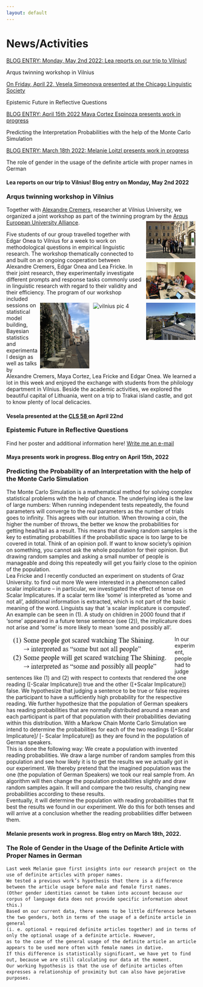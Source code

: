 ```yaml
---
layout: default
---
```


<h1>News/Activities</h1>
<div class="myDIV"><p><a href="#LF1">BLOG ENTRY: Monday, May 2nd 2022: Lea reports on our trip to Vilnius!</a></p></div>
<div class="hide"><p>Arqus twinning workshop in Vilnius</p></div>
<div class="myDIV"><p><a href="#VS1">On Friday, April 22, Vesela Simeonova presented at the Chicago Linguistic Society</a></p></div>
<div class="hide"><p>Epistemic Future in Reflective Questions</p></div>
<div class="myDIV"><p><a href="#MC1">BLOG ENTRY: April 15th 2022 Maya Cortez Espinoza presents work in progress</a></p></div>
<div class="hide"><p>Predicting the Interpretation Probabilities with the help of the Monte Carlo Simulation</p></div>
<div class="myDIV"><p><a href="#ML1">BLOG ENTRY: March 18th 2022: Melanie Loitzl presents work in progress</a></p></div>
<div class="hide"><p>The role of gender in the usage of the definite article with proper names in German</p></div>

<div id="LF1">
    <h4>Lea reports on our trip to Vilnius! Blog entry on Monday, May 2nd 2022</h4>
    <h3 style="margin-top:0pt">Arqus twinning workshop in Vilnius</h3>
    <p>Together with <a href="https://alexandrecremers.com/">Alexandre Cremers</a>, researcher at Vilnius University, we organized a joint workshop as part of the twinning program by the <a href="https://www.arqus-alliance.eu/">Arqus European University Alliance</a>.  
 <a target ="_blank" href="images/vilnius1.JPG" title ="Click me!"> <img style="float:right; width:130px; padding: 5px;" src="images/vilnius1.JPG" alt="vilnius pic 1"></a>
 <a target ="_blank" href="images/vilnius2.JPG" title ="Click me!"> <img style="clear:right; float:right; width:130px; padding: 5px;" src="images/vilnius2.JPG" alt="vilnius pic 2"></a>
<a target ="_blank" href="images/vilnius5.JPG" title ="Click me!"> <img style="clear:right; float: right; width:130px; padding: 5px;" src="images/vilnius5.jpeg" alt="vilnius pic 5"></a>
 <a target ="_blank" href="images/vilnius4.JPG" title ="Click me!"> <img style="float:left; float: right; width:130px; padding: 5px;" src="images/vilnius4.jpeg" alt="vilnius pic 4"></a>
 
<a target ="_blank" href="images/vilnius6.JPG" title ="Click me!"> <img style="clear:left; float: right; width:130px; padding: 5px;" src="images/vilnius6.jpeg" alt="vilnius pic 6"></a>
Five students of our group travelled together with Edgar Onea to Vilnius for a week to work on methodological questions in empirical linguistic research. The workshop thematically connected to and built on an ongoing cooperation between Alexandre Cremers, Edgar Onea and Lea Fricke. In their joint research, they experimentally investigate different prompts and response tasks commonly used in linguistic research with regard to their validity and their efficiency. The program of our workshop included sessions on statistical model building, Bayesian statistics and experimental design as well as talks by Alexandre Cremers, Maya Cortez, Lea Fricke and Edgar Onea. We learned a lot in this week and enjoyed the exchange with students from the philology department in Vilnius. Beside the academic activities, we explored the beautiful capital of Lithuania, went on a trip to Trakai island castle, and got to know plenty of local delicacies.
  </p> 

<div id="VS1">
    <h4>Vesela presented at the <a href="http://chicagolinguisticsociety.org/">CLS 58 </a> on April 22nd</h4>
    <h3 style="margin-top:0pt">Epistemic Future in Reflective Questions</h3>
    <p>Find her poster and additional information here!
        <a href="mailto:vesela.simeonova@uni-graz.at">Write me an e-mail</a>
    </p>  
</div>

<div id="MC1">
    <h4>Maya presents work in progress. Blog entry on April 15th, 2022</h4>
    <h3 style="margin-top:0pt">Predicting the Probability of an Interpretation with the help of the Monte Carlo Simulation</h3>
    <p>
    The Monte Carlo Simulation is a mathematical method for solving complex statistical problems with the help of chance. The underlying idea is the law of large numbers: When running independent tests repeatedly, the found parameters will converge to the real parameters as the number of trials goes to infinity. This agrees with our intuition. When throwing a coin, the higher the number of throws, the better we know the probabilities for getting head/tail as a result.  This means that drawing random samples is the key to estimating probabilities if the probabilistic space is too large to be covered in total. Think of an opinion poll. If want to know society’s opinion on something, you cannot ask the whole population for their opinion. But drawing random samples and asking a small number of people is manageable and doing this repeatedly will get you fairly close to the opinion of the population. <br>
Lea Fricke and I recently conducted an experiment on students of Graz University.  to find out more We were interested in a phenomenon called scalar implicature – in particular, we investigated the effect of tense on Scalar Implicatures. If a scalar term like ‘some’ is interpreted as ‘some and not all’, additional information is extracted, which is not part of the basic meaning of the word. Linguists say that ‘a scalar implicature is computed’. An example can be seen in (1). A study on children in 2000 found that if ‘some’ appeared in a future tense sentence (see (2)), the implicature does not arise and ‘some’ is more likely to mean ‘some and possibly all’. 
      <img 
           src="images/example_sis.jpg" 
           alt="A linguistic example showing Scalar Implicatures" 
           style="
                  height:100px;
                  float: left;
                  padding:7px;">
    
In our experiment, people had to judge sentences like (1) and (2) with respect to contexts that rendered the one reading ([-Scalar Implicature]) true and the other ([+Scalar Implicature]) false. We hypothesize that judging a sentence to be true or false requires the participant to have a sufficiently high probability for the respective reading. We further hypothesize that the population of German speakers has reading probabilities that are normally distributed around a mean and each participant is part of that population with their probabilities deviating within this distribution. With a Markow Chain Monte Carlo Simulation we intend to determine the probabilities for each of the two readings ([+Scalar Implicature]/ [- Scalar Implicature]) as they are found in the population of German speakers. <br>
This is done the following way: We create a population with invented reading probabilities. We draw a large number of random samples from this population and see how likely it is to get the results we we actually got in our experiment. We thereby pretend that the imagined population was the one (the population of German Speakers) we took our real sample from. An algorithm will then change the population probabilities slightly and draw random samples again. It will and compare the two results, changing new probabilities according to these results. <br>
Eventually, it will determine the population with reading probabilities that fit best the results we found in our experiment. We do this for both tenses and will arrive at a conclusion whether the reading probabilities differ between them. 
</p>  
</div>



<div id="ML1">
    <h4>Melanie presents work in progress. Blog entry on March 18th, 2022. </h4>
    <h3 style="margin-top:0pt"> The Role of Gender in the Usage of the Definite Article with Proper Names in German </h3>

    Last week Melanie gave first insights into our research project on the use of definite articles with proper names.
    We tested a previous work’s hypothesis that there is a difference between the article usage before male and female first names. 
    (Other gender identities cannot be taken into account because our corpus of language data does not provide specific information about this.) 
    Based on our current data, there seems to be little difference between the two genders, both in terms of the usage of a definite article in general 
    (i. e. optional + required definite articles together) and in terms of only the optional usage of a definite article. However, 
    as to the case of the general usage of the definite article an article appears to be used more often with female names in dative. 
    If this difference is statistically significant, we have yet to find out, because we are still calculating our data at the moment.
    Our working hypothesis is that the use of definite articles often expresses a relationship of proximity but can also have pejorative purposes.
</div>
